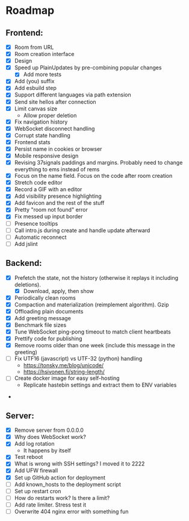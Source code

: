 # Roadmap

## Frontend:

- [x] Room from URL
- [x] Room creation interface
- [x] Design
- [x] Speed up PlainUpdates by pre-combining popular changes
    - [x] Add more tests
- [x] Add (you) suffix
- [x] Add esbuild step
- [x] Support different languages via path extension
- [x] Send site hellos after connection
- [x] Limit canvas size
    - Allow proper deletion
- [x] Fix navigation history
- [x] WebSocket disconnect handling
- [x] Corrupt state handling
- [x] Frontend stats
- [x] Persist name in cookies or browser
- [x] Mobile responsive design
- [x] Revising 37signals paddings and margins. Probably need to change everything to ems instead of rems
- [x] Focus on the name field. Focus on the code after room creation
- [x] Stretch code editor
- [x] Record a GIF with an editor
- [x] Add visibility presence highlighting
- [x] Add favicon and the rest of the stuff
- [x] Pretty "room not found" error
- [x] Fix messed up input border
- [ ] Presence tooltips
- [ ] Call intro.js during create and handle update afterward
- [ ] Automatic reconnect
- [ ] Add jslint

## Backend:

- [x] Prefetch the state, not the history (otherwise it replays it including deletions).
    - [x] Download, apply, then show
- [x] Periodically clean rooms
- [x] Compaction and materialization (reimplement algorithm). Gzip
- [x] Offloading plain documents
- [x] Add greeting message
- [x] Benchmark file sizes
- [x] Tune WebSocket ping-pong timeout to match client heartbeats
- [x] Prettify code for publishing
- [x] Remove rooms older than one week (include this message in the greeting)
- [ ] Fix UTF16 (javascript) vs UTF-32 (python) handling
  - https://tonsky.me/blog/unicode/
  - https://hsivonen.fi/string-length/
- [ ] Create docker image for easy self-hosting
  - Replicate hastebin settings and extract them to ENV variables
- 
## Server:

- [x] Remove server from 0.0.0.0
- [x] Why does WebSocket work?
- [x] Add log rotation
    - It happens by itself
- [x] Test reboot
- [x] What is wrong with SSH settings? I moved it to 2222
- [x] Add UFW firewall
- [x] Set up GitHub action for deployment
- [ ] Add known_hosts to the deployment script
- [ ] Set up restart cron
- [ ] How do restarts work? Is there a limit?
- [ ] Add rate limiter. Stress test it
- [ ] Overwrite 404 nginx error with something fun